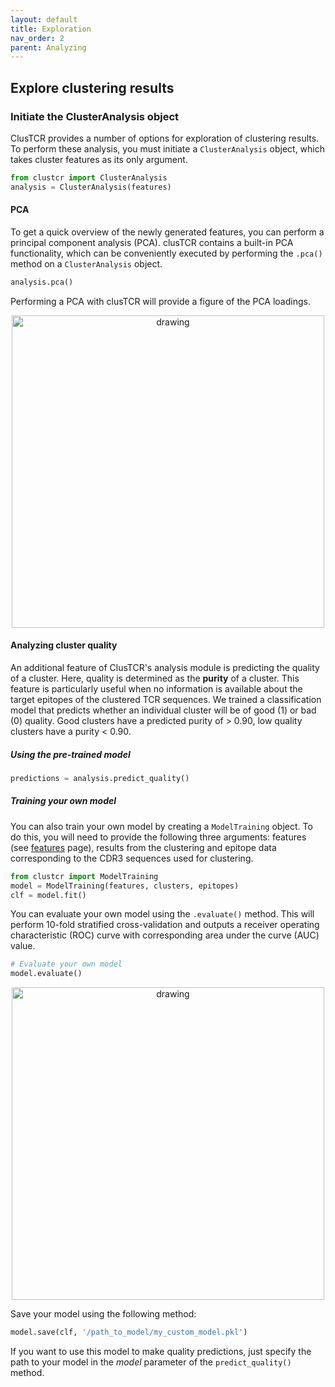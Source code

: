 ```yaml
---
layout: default
title: Exploration
nav_order: 2
parent: Analyzing
---
```



## Explore clustering results

### Initiate the ClusterAnalysis object

ClusTCR provides a number of options for exploration of clustering results. To perform these analysis, you must initiate a `ClusterAnalysis` object, which takes cluster features as its only argument.

```python
from clustcr import ClusterAnalysis
analysis = ClusterAnalysis(features)
```

#### PCA

To get a quick overview of the newly generated features, you can perform a principal component analysis (PCA). clusTCR contains a built-in PCA functionality, which can be conveniently executed by performing the `.pca()` method on a `ClusterAnalysis` object.

```python
analysis.pca()
```

Performing a PCA with clusTCR will provide a figure of the PCA loadings.

<p align="center">
    <img src="cluster_features_PCA.png" alt="drawing" width="500"/>
</p>




#### Analyzing cluster quality

An additional feature of ClusTCR's analysis module is predicting the quality of a cluster. Here, quality is determined as the **purity** of a cluster. This feature is particularly useful when no information is available about the target epitopes of the clustered TCR sequences. We trained a classification model that predicts whether an individual cluster will be of good (1) or bad (0) quality. Good clusters have a predicted purity of > 0.90, low quality clusters have a purity < 0.90.

##### Using the pre-trained model

```python
predictions = analysis.predict_quality()
```

##### Training your own model

You can also train your own model by creating a `ModelTraining` object. To do this, you will need to provide the following three arguments: features (see [features](./features.md) page), results from the clustering and epitope data corresponding to the CDR3 sequences used for clustering.

```python
from clustcr import ModelTraining
model = ModelTraining(features, clusters, epitopes)
clf = model.fit()
```

You can evaluate your own model using the `.evaluate()` method. This will perform 10-fold stratified cross-validation and outputs a receiver operating characteristic (ROC) curve with corresponding area under the curve (AUC) value.

```python
# Evaluate your own model
model.evaluate()
```

<p align="center">
    <img src="cluster_quality_ROC.png" alt="drawing" width="500"/>
</p>

Save your model using the following method:

```python
model.save(clf, '/path_to_model/my_custom_model.pkl')
```

If you want to use this model to make quality predictions, just specify the path to your model in the *model* parameter of the `predict_quality()` method.
